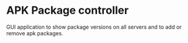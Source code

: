 # APK Package controller

GUI application to show package versions on all servers and to add or remove apk packages.

